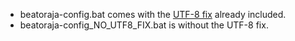 - beatoraja-config.bat comes with the [UTF-8 fix](https://github.com/wcko87/beatoraja-english-guide/wiki#locale-fix) already included.
- beatoraja-config_NO_UTF8_FIX.bat is without the UTF-8 fix.